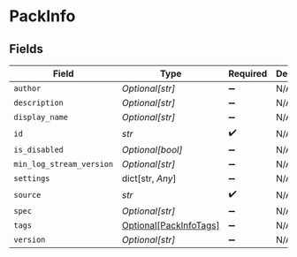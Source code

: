 # PackInfo


## Fields

| Field                                                         | Type                                                          | Required                                                      | Description                                                   |
| ------------------------------------------------------------- | ------------------------------------------------------------- | ------------------------------------------------------------- | ------------------------------------------------------------- |
| `author`                                                      | *Optional[str]*                                               | :heavy_minus_sign:                                            | N/A                                                           |
| `description`                                                 | *Optional[str]*                                               | :heavy_minus_sign:                                            | N/A                                                           |
| `display_name`                                                | *Optional[str]*                                               | :heavy_minus_sign:                                            | N/A                                                           |
| `id`                                                          | *str*                                                         | :heavy_check_mark:                                            | N/A                                                           |
| `is_disabled`                                                 | *Optional[bool]*                                              | :heavy_minus_sign:                                            | N/A                                                           |
| `min_log_stream_version`                                      | *Optional[str]*                                               | :heavy_minus_sign:                                            | N/A                                                           |
| `settings`                                                    | dict[str, *Any*]                                              | :heavy_minus_sign:                                            | N/A                                                           |
| `source`                                                      | *str*                                                         | :heavy_check_mark:                                            | N/A                                                           |
| `spec`                                                        | *Optional[str]*                                               | :heavy_minus_sign:                                            | N/A                                                           |
| `tags`                                                        | [Optional[PackInfoTags]](../../models/shared/packinfotags.md) | :heavy_minus_sign:                                            | N/A                                                           |
| `version`                                                     | *Optional[str]*                                               | :heavy_minus_sign:                                            | N/A                                                           |